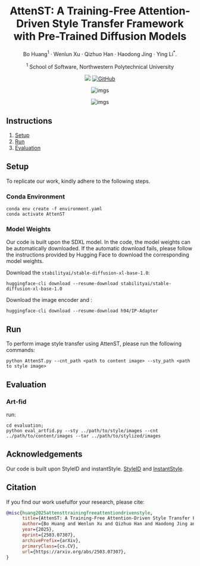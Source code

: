 <div align="center">
<h1>AttenST: A Training-Free Attention-Driven Style Transfer Framework with Pre-Trained Diffusion Models</h1>

Bo Huang<sup>1</sup> · Wenlun Xu · Qizhuo Han · Haodong Jing · Ying Li<sup>*</sup>.

<sup>1</sup> School of Software, Northwestern Polytechnical University

<a href='https://arxiv.org/abs/2503.07307'><img src='https://img.shields.io/badge/arxiv-paper-red'></a> [![GitHub](https://img.shields.io/github/stars/HuanBor/CBAM-AOD-Net?style=social)](https://github.com/HuanBor/CBAM-AOD-Net)


![imgs](imgs/Framework.png)

![imgs](imgs/Qualitative_Results.jpg)
</div>

## Instructions
1. [Setup](#setup)
2. [Run](#run)
3. [Evaluation](#evaluation)



## Setup

To replicate our work, kindly adhere to the following steps.

### Conda Environment

```
conda env create -f environment.yaml
conda activate AttenST
```

### Model Weights
Our code is built upon the SDXL model. In the code, the model weights can be automatically downloaded. If the automatic download fails, please follow the instructions provided by Hugging Face to download the corresponding model weights. 

Download the `stabilityai/stable-diffusion-xl-base-1.0`:
```
huggingface-cli download --resume-download stabilityai/stable-diffusion-xl-base-1.0
```
Download the image encoder and :
```
huggingface-cli download --resume-download h94/IP-Adapter
```

## Run

To perform image style transfer using AttenST, please run the following commands:

```
python AttenST.py --cnt_path <path to content image> --sty_path <path to style image>
```

## Evaluation

### Art-fid
run:
```
cd evaluation;
python eval_artfid.py --sty ../path/to/style/images --cnt ../path/to/content/images --tar ../path/to/stylized/images
```

## Acknowledgements
Our code is built upon StyleID and instantStyle. [StyleID](https://github.com/jiwoogit/StyleID) and [InstantStyle](https://github.com/instantX-research/InstantStyle).

## Citation
If you find our work usefulfor your research, please cite:
```BibTeX
@misc{huang2025attensttrainingfreeattentiondrivenstyle,
      title={AttenST: A Training-Free Attention-Driven Style Transfer Framework with Pre-Trained Diffusion Models}, 
      author={Bo Huang and Wenlun Xu and Qizhuo Han and Haodong Jing and Ying Li},
      year={2025},
      eprint={2503.07307},
      archivePrefix={arXiv},
      primaryClass={cs.CV},
      url={https://arxiv.org/abs/2503.07307}, 
}
```
